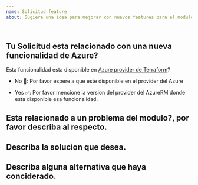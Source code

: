 ```yaml
---
name: Solicitud feature
about: Sugiera una idea para mejorar con nuevos features para el modulo.

---
```

## Tu Solicitud esta relacionado con una nueva funcionalidad de Azure?

Esta funcionalidad esta disponible en [Azure provider de Terraform](https://registry.terraform.io/providers/hashicorp/azurerm/latest/docs)?

  - No 🛑: Por favor espere a que este disponible en el provider del Azure

  - Yes ✅: Por favor mencione la version del provider del AzureRM donde esta disponible esa funcionalidad.


## Esta relacionado a un problema del modulo?, por favor describa al respecto.
<!-- Una descripción clara y concisa de cuál es el problema. Por ejemplo, me confunde las dependencias ... ... -->


## Describa la solucion que desea.
<!-- Una descripción clara y concisa de lo que quieres que suceda. -->


## Describa alguna alternativa que haya conciderado.
<!-- Una descripción clara y concisa de cualquier solución alternativa o funcionalidad que haya considerado. -->
